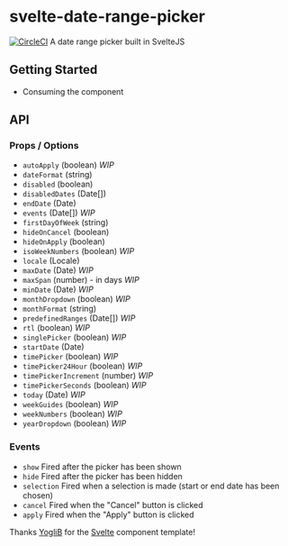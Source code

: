 # svelte-date-range-picker

[![CircleCI](https://circleci.com/gh/onx2/svelte-date-range-picker/tree/master.svg?style=svg)](https://circleci.com/gh/onx2/svelte-date-range-picker/tree/master) A date range picker built in SvelteJS

## Getting Started

- Consuming the component

## API

### Props / Options

- `autoApply` (boolean) _WIP_
- `dateFormat` (string)
- `disabled` (boolean)
- `disabledDates` (Date[])
- `endDate` (Date)
- `events` (Date[]) _WIP_
- `firstDayOfWeek` (string)
- `hideOnCancel` (boolean)
- `hideOnApply` (boolean)
- `isoWeekNumbers` (boolean) _WIP_
- `locale` (Locale)
- `maxDate` (Date) _WIP_
- `maxSpan` (number) - in days _WIP_
- `minDate` (Date) _WIP_
- `monthDropdown` (boolean) _WIP_
- `monthFormat` (string)
- `predefinedRanges` (Date[]) _WIP_
- `rtl` (boolean) _WIP_
- `singlePicker` (boolean) _WIP_
- `startDate` (Date)
- `timePicker` (boolean) _WIP_
- `timePicker24Hour` (boolean) _WIP_
- `timePickerIncrement` (number) _WIP_
- `timePickerSeconds` (boolean) _WIP_
- `today` (Date) _WIP_
- `weekGuides` (boolean) _WIP_
- `weekNumbers` (boolean) _WIP_
- `yearDropdown` (boolean) _WIP_

### Events

- `show` Fired after the picker has been shown
- `hide` Fired after the picker has been hidden
- `selection` Fired when a selection is made (start or end date has been chosen)
- `cancel` Fired when the "Cancel" button is clicked
- `apply` Fired when the "Apply" button is clicked

Thanks [YogliB](https://github.com/YogliB/svelte-component-template) for the [Svelte](https://svelte.dev/) component template!
